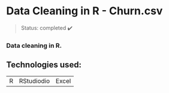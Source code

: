 <h1> Data Cleaning in R - Churn.csv</h1>

> Status: completed ✔️
### Data cleaning in R.
## Technologies used:

<table>
  <tr>
    <td>R</td>
    <td>RStudiodio</td>
    <td>Excel</td>
  </tr>
</table>
